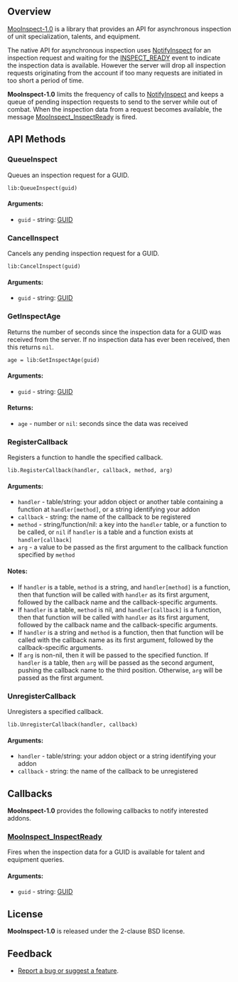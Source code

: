 Overview
--------

[MooInspect-1.0][project] is a library that provides an API for asynchronous inspection of unit specialization, talents, and equipment.

The native API for asynchronous inspection uses [NotifyInspect] for an inspection request and waiting for the [INSPECT_READY] event to indicate the inspection data is available.  However the server will drop all inspection requests originating from the account if too many requests are initiated in too short a period of time.

__MooInspect-1.0__ limits the frequency of calls to [NotifyInspect] and keeps a queue of pending inspection requests to send to the server while out of combat.  When the inspection data from a request becomes available, the message [MooInspect_InspectReady](#inspectready) is fired.


API Methods
-----------

### QueueInspect

Queues an inspection request for a GUID.

    lib:QueueInspect(guid)

#### Arguments:

* `guid` - string: [GUID][]

### CancelInspect

Cancels any pending inspection request for a GUID.

    lib:CancelInspect(guid)

#### Arguments:

* `guid` - string: [GUID][]

### GetInspectAge

Returns the number of seconds since the inspection data for a GUID was received from the server.  If no inspection data has ever been received, then this returns `nil`.

    age = lib:GetInspectAge(guid)

#### Arguments:

* `guid` - string: [GUID][]

#### Returns:

* `age` - number or `nil`: seconds since the data was received

### RegisterCallback

Registers a function to handle the specified callback.

    lib.RegisterCallback(handler, callback, method, arg)

#### Arguments:

* `handler` - table/string: your addon object or another table containing a function at `handler[method]`, or a string identifying your addon
* `callback` - string: the name of the callback to be registered
* `method` - string/function/nil: a key into the `handler` table, or a function to be called, or `nil` if `handler` is a table and a function exists at `handler[callback]`
* `arg` - a value to be passed as the first argument to the callback function specified by `method`

#### Notes:

* If `handler` is a table, `method` is a string, and `handler[method]` is a function, then that function will be called with `handler` as its first argument, followed by the callback name and the callback-specific arguments.
* If `handler` is a table, `method` is nil, and `handler[callback]` is a function, then that function will be called with `handler` as its first argument, followed by the callback name and the callback-specific arguments.
* If `handler` is a string and `method` is a function, then that function will be called with the callback name as its first argument, followed by the callback-specific arguments.
* If `arg` is non-nil, then it will be passed to the specified function. If `handler` is a table, then `arg` will be passed as the second argument, pushing the callback name to the third position. Otherwise, `arg` will be passed as the first argument.

### UnregisterCallback

Unregisters a specified callback.

    lib.UnregisterCallback(handler, callback)

#### Arguments:

* `handler` - table/string: your addon object or a string identifying your addon
* `callback` - string: the name of the callback to be unregistered


Callbacks
---------

__MooInspect-1.0__ provides the following callbacks to notify interested addons.

### [MooInspect_InspectReady](#inspectready)

Fires when the inspection data for a GUID is available for talent and equipment queries.

#### Arguments:

* `guid` - string: [GUID][]


License
-------
__MooInspect-1.0__ is released under the 2-clause BSD license.


Feedback
--------

+ [Report a bug or suggest a feature][project-issue-tracker].

  [project]: https://www.github.com/ultijlam/mooinspect-1-0
  [project-issue-tracker]: https://github.com/ultijlam/mooinspect-1-0/issues

  [INSPECT_READY]: https://wow.gamepedia.com/INSPECT_READY
  [GUID]: https://wow.gamepedia.org/GUID
  [NotifyInspect]: https://wow.gamepedia.com/API_NotifyInspect